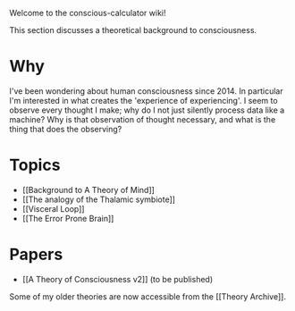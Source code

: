 Welcome to the conscious-calculator wiki!

This section discusses a theoretical background to consciousness.

# Why
I've been wondering about human consciousness since 2014. In particular I'm interested in what creates the 'experience of experiencing'. I seem to observe every thought I make; why do I not just silently process data like a machine? Why is that observation of thought necessary, and what is the thing that does the observing?

# Topics
* [[Background to A Theory of Mind]]
* [[The analogy of the Thalamic symbiote]]
* [[Visceral Loop]]
* [[The Error Prone Brain]]

# Papers
* [[A Theory of Consciousness v2]] (to be published)

Some of my older theories are now accessible from the [[Theory Archive]].